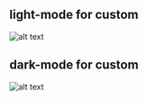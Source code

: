## light-mode for custom 

![alt text]("./screenshots/screenshot1.png")

## dark-mode for custom 

![alt text]("./screenshots/screenshot2.png")
